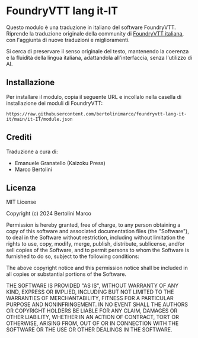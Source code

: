 # FoundryVTT lang it-IT

Questo modulo è una traduzione in italiano del software FoundryVTT.
Riprende la traduzione originale della community di [FoundryVTT italiana](https://ptb.discord.com/channels/170995199584108546/1137106031978229871/1137114202708901908), con l'aggiunta di nuove traduzioni e miglioramenti.

Si cerca di preservare il senso originale del testo, mantenendo la coerenza e la fluidità della lingua italiana, adattandola all'interfaccia, senza l'utilizzo di AI.

## Installazione

Per installare il modulo, copia il seguente URL e incollalo nella casella di installazione dei moduli di FoundryVTT:

```text
https://raw.githubusercontent.com/bertolinimarco/foundryvtt-lang-it-it/main/it-IT/module.json
```

## Crediti

Traduzione a cura di:

- Emanuele Granatello (Kaizoku Press)
- Marco Bertolini

## Licenza

MIT License

Copyright (c) 2024 Bertolini Marco

Permission is hereby granted, free of charge, to any person obtaining a copy
of this software and associated documentation files (the "Software"), to deal
in the Software without restriction, including without limitation the rights
to use, copy, modify, merge, publish, distribute, sublicense, and/or sell
copies of the Software, and to permit persons to whom the Software is
furnished to do so, subject to the following conditions:

The above copyright notice and this permission notice shall be included in all
copies or substantial portions of the Software.

THE SOFTWARE IS PROVIDED "AS IS", WITHOUT WARRANTY OF ANY KIND, EXPRESS OR
IMPLIED, INCLUDING BUT NOT LIMITED TO THE WARRANTIES OF MERCHANTABILITY,
FITNESS FOR A PARTICULAR PURPOSE AND NONINFRINGEMENT. IN NO EVENT SHALL THE
AUTHORS OR COPYRIGHT HOLDERS BE LIABLE FOR ANY CLAIM, DAMAGES OR OTHER
LIABILITY, WHETHER IN AN ACTION OF CONTRACT, TORT OR OTHERWISE, ARISING FROM,
OUT OF OR IN CONNECTION WITH THE SOFTWARE OR THE USE OR OTHER DEALINGS IN THE
SOFTWARE.
